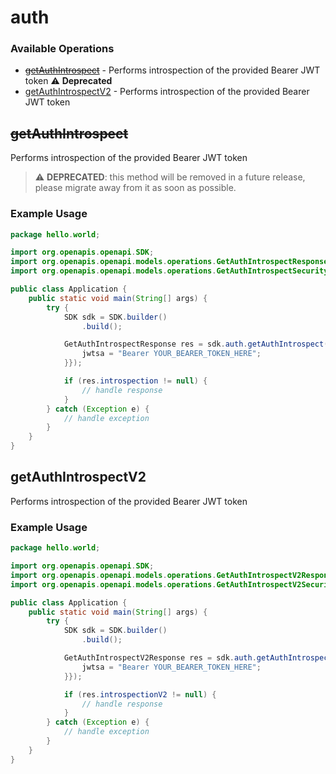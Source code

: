 # auth

### Available Operations

* [~~getAuthIntrospect~~](#getauthintrospect) - Performs introspection of the provided Bearer JWT token :warning: **Deprecated**
* [getAuthIntrospectV2](#getauthintrospectv2) - Performs introspection of the provided Bearer JWT token

## ~~getAuthIntrospect~~

Performs introspection of the provided Bearer JWT token

> :warning: **DEPRECATED**: this method will be removed in a future release, please migrate away from it as soon as possible.

### Example Usage

```java
package hello.world;

import org.openapis.openapi.SDK;
import org.openapis.openapi.models.operations.GetAuthIntrospectResponse;
import org.openapis.openapi.models.operations.GetAuthIntrospectSecurity;

public class Application {
    public static void main(String[] args) {
        try {
            SDK sdk = SDK.builder()
                .build();

            GetAuthIntrospectResponse res = sdk.auth.getAuthIntrospect(new GetAuthIntrospectSecurity("iure") {{
                jwtsa = "Bearer YOUR_BEARER_TOKEN_HERE";
            }});

            if (res.introspection != null) {
                // handle response
            }
        } catch (Exception e) {
            // handle exception
        }
    }
}
```

## getAuthIntrospectV2

Performs introspection of the provided Bearer JWT token

### Example Usage

```java
package hello.world;

import org.openapis.openapi.SDK;
import org.openapis.openapi.models.operations.GetAuthIntrospectV2Response;
import org.openapis.openapi.models.operations.GetAuthIntrospectV2Security;

public class Application {
    public static void main(String[] args) {
        try {
            SDK sdk = SDK.builder()
                .build();

            GetAuthIntrospectV2Response res = sdk.auth.getAuthIntrospectV2(new GetAuthIntrospectV2Security("magnam") {{
                jwtsa = "Bearer YOUR_BEARER_TOKEN_HERE";
            }});

            if (res.introspectionV2 != null) {
                // handle response
            }
        } catch (Exception e) {
            // handle exception
        }
    }
}
```
